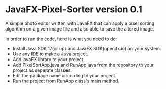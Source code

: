 # JavaFX-Pixel-Sorter version 0.1
A simple photo editor written with JavaFX that can apply a pixel sorting algorithm on a given image file and also able to save the altered image.

In order to run the code, here is what you need to do:

- Install Java SDK 17(or up) and JavaFX SDK(openjfx.io) on your system.
- Use any IDE to make a Java project.
- Add javaFX library to your project.
- Add PixelSortApp.java and RunApp.java from the repository to your project as seperate classes.
- Edit the package name according to your project.
- Run the project from RunApp class's main method.
